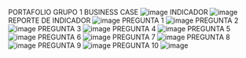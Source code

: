 PORTAFOLIO GRUPO 1
BUSINESS CASE
![image](https://github.com/user-attachments/assets/d0e081be-4ac3-43a4-9487-8c5e3d061157)
INDICADOR
![image](https://github.com/user-attachments/assets/5c1b408c-9913-4baf-ada6-cf6375072969)
REPORTE DE INDICADOR
![image](https://github.com/user-attachments/assets/7d1d3977-dd4e-478f-94df-e60114130f93)
PREGUNTA 1
![image](https://github.com/user-attachments/assets/339d64f0-e2a4-4e8f-b205-3c913a829264)
PREGUNTA 2
![image](https://github.com/user-attachments/assets/1fc8494d-b2bb-4568-b642-5bf28f7a305e)
PREGUNTA 3
![image](https://github.com/user-attachments/assets/84da311f-442c-43c9-9bb2-000e194af151)
PREGUNTA 4
![image](https://github.com/user-attachments/assets/cddc41db-e2d9-4983-beaa-c70a1f496231)
PREGUNTA 5
![image](https://github.com/user-attachments/assets/456291b2-c81c-463b-8c00-6cea65a969d5)
PREGUNTA 6
![image](https://github.com/user-attachments/assets/5f706aae-279c-474b-abce-41f632f70bd8)
PREGUNTA 7
![image](https://github.com/user-attachments/assets/3f5f2e87-5d9c-4215-9727-ce357e609aaa)
PREGUNTA 8
![image](https://github.com/user-attachments/assets/2b1b3e14-dca4-46bf-a703-f3bec14930ef)
PREGUNTA 9
![image](https://github.com/user-attachments/assets/f6422e01-b849-4fa2-a71a-ccadd316a24e)
PREGUNTA 10
![image](https://github.com/user-attachments/assets/7fcb0058-38bb-42b1-bd1e-7b1512df43fe)
